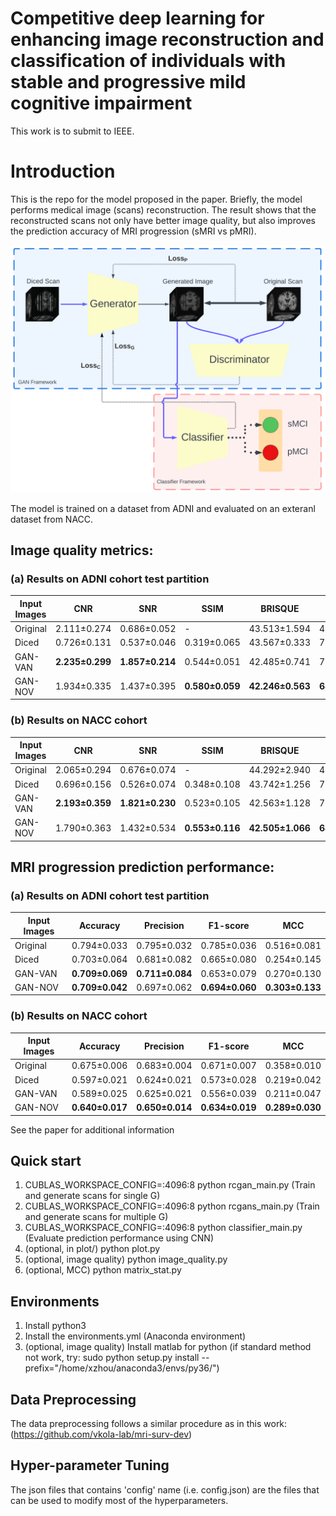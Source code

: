 # Competitive deep learning for enhancing image reconstruction and classification of individuals with stable and progressive mild cognitive impairment

This work is to submit to IEEE.

# Introduction

This is the repo for the model proposed in the paper. Briefly, the model performs medical image (scans) reconstruction. The result shows that the reconstructed scans not only have better image quality, but also improves the prediction accuracy of MRI progression (sMRI vs pMRI).

<p align="center">
<img src="figures/architecture.png" width="695"/>
</p>

The model is trained on a dataset from ADNI and evaluated on an exteranl dataset from NACC.

## Image quality metrics:

### (a) Results on ADNI cohort test partition

| Input Images | CNR | SNR | SSIM | BRISQUE | PIQE |
|--------------|-----|-----|------|---------|------|
| Original | 2.111±0.274 | 0.686±0.052 | - | 43.513±1.594 | 41.936±2.062 |
| Diced | 0.726±0.131 | 0.537±0.046 | 0.319±0.065 | 43.567±0.333 | 78.307±5.322 |
| GAN-VAN | **2.235±0.299** | **1.857±0.214** | 0.544±0.051 | 42.485±0.741 | 72.028±3.068 |
| GAN-NOV | 1.934±0.335 | 1.437±0.395 | **0.580±0.059** | **42.246±0.563** | **68.120±1.351** |

### (b) Results on NACC cohort

| Input Images | CNR | SNR | SSIM | BRISQUE | PIQE |
|--------------|-----|-----|------|---------|------|
| Original | 2.065±0.294 | 0.676±0.074 | - | 44.292±2.940 | 43.182±6.298 |
| Diced | 0.696±0.156 | 0.526±0.074 | 0.348±0.108 | 43.742±1.256 | 78.442±4.695 |
| GAN-VAN | **2.193±0.359** | **1.821±0.230** | 0.523±0.105 | 42.563±1.128 | 72.133±4.024 |
| GAN-NOV | 1.790±0.363 | 1.432±0.534 | **0.553±0.116** | **42.505±1.066** | **68.176±2.079** |


## MRI progression prediction performance:

### (a) Results on ADNI cohort test partition

| Input Images | Accuracy | Precision | F1-score | MCC |
| ------------ | -------- | --------- | -------- | --- |
| Original     | 0.794±0.033 | 0.795±0.032 | 0.785±0.036 | 0.516±0.081 |
| Diced        | 0.703±0.064 | 0.681±0.082 | 0.665±0.080 | 0.254±0.145 |
| GAN-VAN      | **0.709±0.069** | **0.711±0.084** | 0.653±0.079 | 0.270±0.130 |
| GAN-NOV      | **0.709±0.042** | 0.697±0.062 | **0.694±0.060** | **0.303±0.133** |

### (b) Results on NACC cohort

| Input Images | Accuracy | Precision | F1-score | MCC |
| ------------ | -------- | --------- | -------- | --- |
| Original     | 0.675±0.006 | 0.683±0.004 | 0.671±0.007 | 0.358±0.010 |
| Diced        | 0.597±0.021 | 0.624±0.021 | 0.573±0.028 | 0.219±0.042 |
| GAN-VAN      | 0.589±0.025 | 0.625±0.021 | 0.556±0.039 | 0.211±0.047 |
| GAN-NOV      | **0.640±0.017** | **0.650±0.014** | **0.634±0.019** | **0.289±0.030** |


See the paper for additional information

## Quick start

1. CUBLAS_WORKSPACE_CONFIG=:4096:8 python rcgan_main.py   (Train and generate scans for single G)
2. CUBLAS_WORKSPACE_CONFIG=:4096:8 python rcgans_main.py  (Train and generate scans for multiple G)
3. CUBLAS_WORKSPACE_CONFIG=:4096:8 python classifier_main.py    (Evaluate prediction performance using CNN)
4. (optional, in plot/) python plot.py
5. (optional, image quality) python image_quality.py
6. (optional, MCC) python matrix_stat.py

## Environments

1. Install python3
2. Install the environments.yml (Anaconda environment)
3. (optional, image quality) Install matlab for python (if standard method not work, try: sudo python setup.py install --prefix="/home/xzhou/anaconda3/envs/py36/")

## Data Preprocessing

The data preprocessing follows a similar procedure as in this work: (https://github.com/vkola-lab/mri-surv-dev)

## Hyper-parameter Tuning

The json files that contains 'config' name (i.e. config.json) are the files that can be used to modify most of the hyperparameters.
